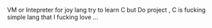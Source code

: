 VM or Intepreter for joy lang try to learn C but Do project , C is fucking simple lang that I fucking love ...

